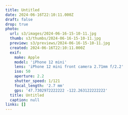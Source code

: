```yaml
---
title: Untitled
date: 2024-06-16T22:10:11.000Z
draft: false
drop: true
photo:
  url: s3/images/2024-06-16-15-10-11.jpg
  thumb: s3/thumbs/2024-06-16-15-10-11.jpg
  preview: s3/previews/2024-06-16-15-10-11.jpg
  created: 2024-06-16T22:10:11.000Z
  exif:
    make: Apple
    model: 'iPhone 12 mini'
    lens: 'iPhone 12 mini front camera 2.71mm f/2.2'
    iso: 50
    aperture: 2.2
    shutter_speed: 1/121
    focal_length: '2.7 mm'
    gps: '47.7302972222222 -122.263122222222'
  title: Untitled
  caption: null
links: []
---
```

